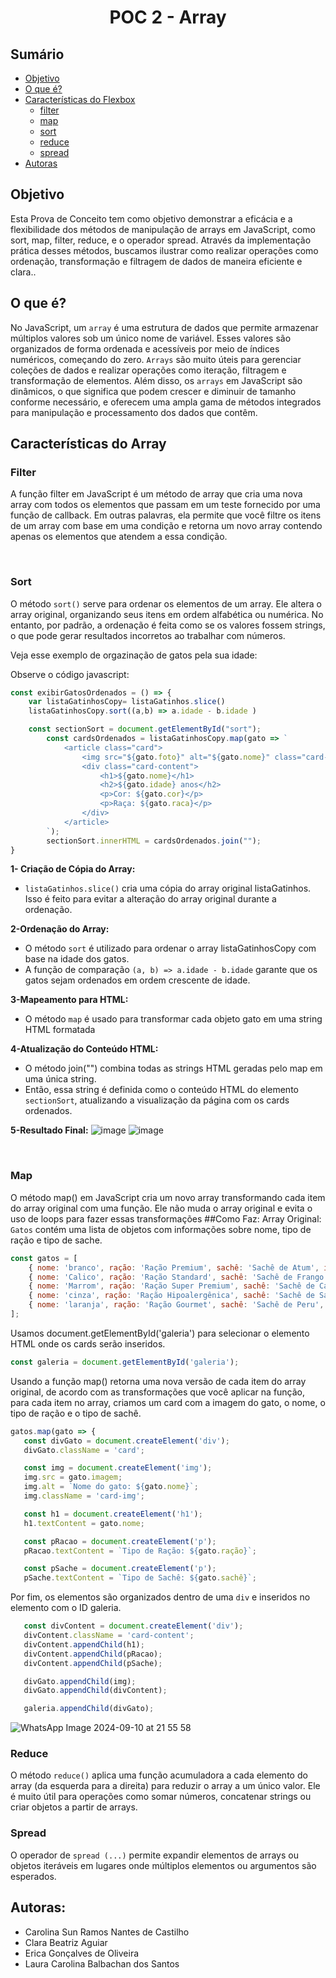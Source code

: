 
# <h1 align="center">POC 2 - Array </h1>

## Sumário
* [Objetivo](#objetivo)
*  [O que é?](#oque)
* [Características do Flexbox](#caracteristicas)
   * [filter](#filter)
   * [map](#map)
   * [sort](#sort)
   * [reduce](#reduce)
   * [spread](#spread)
* [Autoras](#autoras)


<div id='objetivo'/> 
   
## Objetivo 
<p> Esta Prova de Conceito tem como objetivo demonstrar a eficácia e a flexibilidade dos métodos de manipulação de arrays em JavaScript, como sort, map, filter, reduce, e o operador spread. Através da implementação prática desses métodos, buscamos ilustrar como realizar operações como ordenação, transformação e filtragem de dados de maneira eficiente e clara..</p>



<div id='oque'/> 
  
## O que é? 
  No JavaScript, um `array` é uma estrutura de dados que permite armazenar múltiplos valores sob um único nome de variável. Esses valores são organizados de forma ordenada e acessíveis por meio de índices numéricos, começando do zero. `Arrays` são muito úteis para gerenciar coleções de dados e realizar operações como iteração, filtragem e transformação de elementos. Além disso, os `arrays` em JavaScript são dinâmicos, o que significa que podem crescer e diminuir de tamanho conforme necessário, e oferecem uma ampla gama de métodos integrados para manipulação e processamento dos dados que contêm. 


<div id='caracteristicas'/>

## Características do Array


<div id='filter'/>
   
### Filter
  A função filter em JavaScript é um método de array que cria uma nova array com todos os elementos que passam em um teste fornecido por uma função de callback. Em outras palavras, ela permite que você filtre os itens de um array com base em uma condição e retorna um novo array contendo apenas os elementos que atendem a essa condição.</p>


<br>

<div id='sort'/>
   
### Sort
  O método `sort()` serve para ordenar os elementos de um array. Ele altera o array original, organizando seus itens em ordem alfabética ou numérica. No entanto, por padrão, a ordenação é feita como se os valores fossem strings, o que pode gerar resultados incorretos ao trabalhar com números.
  
  Veja esse exemplo de orgazinação de gatos pela sua idade: 

  Observe o código javascript:
```js
const exibirGatosOrdenados = () => {
    var listaGatinhosCopy= listaGatinhos.slice() 
    listaGatinhosCopy.sort((a,b) => a.idade - b.idade )

    const sectionSort = document.getElementById("sort");
        const cardsOrdenados = listaGatinhosCopy.map(gato => `
            <article class="card">
                <img src="${gato.foto}" alt="${gato.nome}" class="card-img"/>
                <div class="card-content">
                    <h1>${gato.nome}</h1>
                    <h2>${gato.idade} anos</h2>
                    <p>Cor: ${gato.cor}</p>
                    <p>Raça: ${gato.raca}</p>
                </div>
            </article>
        `);
        sectionSort.innerHTML = cardsOrdenados.join("");
}
```
**1- Criação de Cópia do Array:**
  * `listaGatinhos.slice()` cria uma cópia do array original listaGatinhos. Isso é feito para evitar a alteração do array original durante a ordenação. 

**2-Ordenação do Array:**
  * O método `sort` é utilizado para ordenar o array listaGatinhosCopy com base na idade dos gatos. 
  * A função de comparação `(a, b) => a.idade - b.idade` garante que os gatos sejam ordenados em ordem crescente de idade.

**3-Mapeamento para HTML:**
  * O método `map` é usado para transformar cada objeto gato em uma string HTML formatada


**4-Atualização do Conteúdo HTML:**
  * O método join("") combina todas as strings HTML geradas pelo map em uma única string.
  * Então, essa string é definida como o conteúdo HTML do elemento `sectionSort`, atualizando a visualização da página com os cards ordenados.

  
**5-Resultado Final:**
    ![image](https://github.com/user-attachments/assets/4c203357-6ca7-4f1f-9799-d48d10c7321c)
    ![image](https://github.com/user-attachments/assets/9136d263-3e09-4e2c-96e3-d0ffd3bcb55f)


<br>




<div id='map'/>
   
### Map

O método map() em JavaScript cria um novo array transformando cada item do array original com uma função. Ele não muda o array original e evita o uso de loops para fazer essas transformações
##Como Faz:
Array Original: `Gatos` contém uma lista de objetos com informações sobre  nome, tipo de ração e tipo de sache.
     
``` javascript
const gatos = [
    { nome: 'branco', ração: 'Ração Premium', sachê: 'Sachê de Atum', imagem: 'imagens/branco.png' },
    { nome: 'Calico', ração: 'Ração Standard', sachê: 'Sachê de Frango', imagem: 'imagens/calico.png' },
    { nome: 'Marrom', ração: 'Ração Super Premium', sachê: 'Sachê de Carne', imagem: 'imagens/marrom.png' },
    { nome: 'cinza', ração: 'Ração Hipoalergênica', sachê: 'Sachê de Salmão', imagem: 'imagens/cinza.png' },
    { nome: 'laranja', ração: 'Ração Gourmet', sachê: 'Sachê de Peru', imagem: 'imagens/laranja.png' }
];
```
Usamos document.getElementById('galeria') para selecionar o elemento HTML onde os cards serão inseridos.

``` javascript
const galeria = document.getElementById('galeria');
```
Usando a função map() retorna uma nova versão de cada item do array original, de acordo com as transformações que você aplicar na função, para cada item no array, criamos um card com a imagem do gato, o nome, o tipo de ração e o  tipo de sachê.    
 ```javascript
gatos.map(gato => {
    const divGato = document.createElement('div');
    divGato.className = 'card';

    const img = document.createElement('img');
    img.src = gato.imagem;
    img.alt = `Nome do gato: ${gato.nome}`;
    img.className = 'card-img';

    const h1 = document.createElement('h1');
    h1.textContent = gato.nome;

    const pRacao = document.createElement('p');
    pRacao.textContent = `Tipo de Ração: ${gato.ração}`;

    const pSache = document.createElement('p');
    pSache.textContent = `Tipo de Sachê: ${gato.sachê}`;
```
Por fim, os elementos são organizados dentro de uma `div` e inseridos no elemento com o ID galeria.
 ```javascript
    const divContent = document.createElement('div');
    divContent.className = 'card-content';
    divContent.appendChild(h1);
    divContent.appendChild(pRacao);
    divContent.appendChild(pSache);

    divGato.appendChild(img);
    divGato.appendChild(divContent);

    galeria.appendChild(divGato);
```
![WhatsApp Image 2024-09-10 at 21 55 58](https://github.com/user-attachments/assets/5a01ad14-603b-4bdb-b34d-d2996e0f0d6e)



<div id='reduce'/>
   
### Reduce
  O método `reduce()` aplica uma função acumuladora a cada elemento do array (da esquerda para a direita) para reduzir o array a um único valor. Ele é muito útil para operações como somar números, concatenar strings ou criar objetos a partir de arrays.



<div id='spread'/>
   
### Spread
  O operador de `spread (...)` permite expandir elementos de arrays ou objetos iteráveis em lugares onde múltiplos elementos ou argumentos são esperados.



<div id='autoras'/>
   
## Autoras:
* Carolina Sun Ramos Nantes de Castilho 
* Clara Beatriz Aguiar 
* Erica Gonçalves de Oliveira
* Laura Carolina Balbachan dos Santos 



